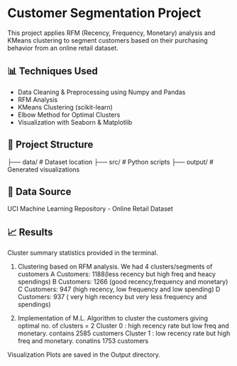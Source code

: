 # Customer Segmentation Project

This project applies RFM (Recency, Frequency, Monetary) analysis and KMeans clustering to segment customers based on their purchasing behavior from an online retail dataset.

## 📊 Techniques Used
- Data Cleaning & Preprocessing using Numpy and Pandas
- RFM Analysis
- KMeans Clustering (scikit-learn)
- Elbow Method for Optimal Clusters
- Visualization with Seaborn & Matplotlib

## 📁 Project Structure

├── data/ # Dataset location
├── src/ # Python scripts
├── output/ # Generated visualizations

## 📌 Data Source
UCI Machine Learning Repository - Online Retail Dataset

## 📈 Results
Cluster summary statistics provided in the terminal.
1. Clustering based on RFM analysis. We had 4 clusters/segments of customers
        A Customers: 1188(less recency but high freq and heacy spendings)
        B Customers: 1266 (good recency,frequency and monetary)
        C Customers: 947 (high recency, low frequency and low spending)
        D Customers: 937 ( very high recency but very less frequency and spendings)

2. Implementation of M.L. Algorithm to cluster the customers 
        giving optimal no. of clusters = 2
        Cluster 0 : high recency rate but low freq and monetary. contains 2585 customers
        Cluster 1 : low recency rate but high freq and monetary. conatins 1753 customers

Visualization Plots are saved in the Output directory.

